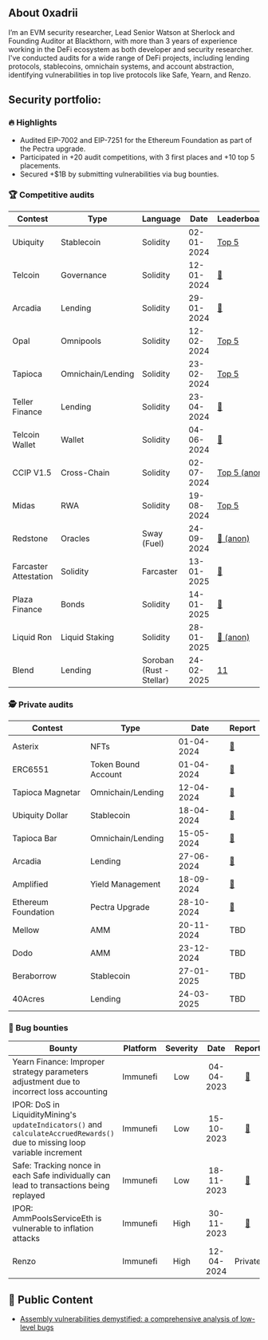 ## About 0xadrii

I’m an EVM security researcher, Lead Senior Watson at Sherlock and Founding Auditor at Blackthorn, with more than 3 years of experience working in the DeFi ecosystem as both developer and security researcher. I've conducted audits for a wide range of DeFi projects, including lending protocols, stablecoins, omnichain systems, and account abstraction, identifying vulnerabilities in top live protocols like Safe, Yearn, and Renzo.


## Security portfolio:

### 🔥 Highlights
- Audited EIP-7002 and EIP-7251 for the Ethereum Foundation as part of the Pectra upgrade.
- Participated in +20 audit competitions, with 3 first places and +10 top 5 placements.
- Secured +$1B by submitting vulnerabilities via bug bounties.

### 🏆 Competitive audits
| Contest | Type | Language | Date | Leaderboard | Report | 
| - | - | - | - | - | - | 
| Ubiquity | Stablecoin | Solidity | 02-01-2024 | [Top 5](https://audits.sherlock.xyz/contests/156) | [📄](https://audits.sherlock.xyz/contests/138/report)
| Telcoin | Governance | Solidity | 12-01-2024 | [🥉](https://audits.sherlock.xyz/contests/156) | [📄](https://audits.sherlock.xyz/contests/156/report)
| Arcadia | Lending | Solidity | 29-01-2024 | [🥉](https://audits.sherlock.xyz/contests/137) | [📄](https://audits.sherlock.xyz/contests/137/report)
| Opal | Omnipools | Solidity | 12-02-2024 | [Top 5](https://cantina.xyz/competitions/28425672-ce54-4c66-b188-c4d5650d6790/leaderboard) | [📄](https://cantina.xyz/portfolio/0c9f46ff-e5b4-412c-b928-ecb135f44007)
| Tapioca | Omnichain/Lending | Solidity | 23-02-2024 | [Top 5](https://audits.sherlock.xyz/contests/170) | [📄](https://audits.sherlock.xyz/contests/170/report)
| Teller Finance | Lending | Solidity | 23-04-2024 | [🥈](https://audits.sherlock.xyz/contests/295) | [📄](https://audits.sherlock.xyz/contests/295/report)
| Telcoin Wallet | Wallet | Solidity | 04-06-2024 | [🥇](https://audits.sherlock.xyz/contests/299) | Private
| CCIP V1.5 | Cross-Chain | Solidity | 02-07-2024 | [Top 5 (anon)](https://codehawks.cyfrin.io/c/2024-07-CL-CCIP) | Private
| Midas | RWA | Solidity | 19-08-2024 | [Top 5](https://audits.sherlock.xyz/contests/495) | [📄](https://audits.sherlock.xyz/contests/495/report)
| Redstone | Oracles | Sway (Fuel) | 24-09-2024 | [🥉 (anon)](https://cantina.xyz/competitions/8337db39-e04e-470d-8090-0cfb9a7ec2dd/leaderboard) | Private
| Farcaster Attestation | Solidity | Farcaster | 13-01-2025 | [🥇](https://cantina.xyz/competitions/f9326d2b-bb99-45a9-88c5-94c54aa1823a/leaderboard) | TBD
| Plaza Finance | Bonds | Solidity | 14-01-2025 | [🥉](https://audits.sherlock.xyz/contests/682/leaderboard) | [📄](https://audits.sherlock.xyz/contests/682/report)
| Liquid Ron | Liquid Staking | Solidity | 28-01-2025 | [🥉 (anon)](https://code4rena.com/audits/2025-01-liquid-ron) | TBD
| Blend | Lending | Soroban (Rust - Stellar) | 24-02-2025 | [11](https://code4rena.com/audits/2025-02-blend-v2-audit-certora-formal-verification) | TBD

### 🕵️ Private audits
| Contest | Type | Date  |  Report | 
| - | - | - | - |
| Asterix | NFTs | 01-04-2024 |   [📄](/private_audits/pdf/asterix_audit_report-enigma_dark.pdf) 
| ERC6551 | Token Bound Account | 01-04-2024 |  [📄](/private_audits/pdf/solady_ERC6551_audit_report-enigma_dark.pdf) 
| Tapioca Magnetar | Omnichain/Lending | 12-04-2024 | [📄](/private_audits/pdf/tapioca_magnetar_audit_report.pdf) 
| Ubiquity Dollar | Stablecoin | 18-04-2024 |  [📄](/private_audits/pdf/ubiquity_dollar_audit_report.pdf) 
| Tapioca Bar | Omnichain/Lending | 15-05-2024 |  [📄](/private_audits/pdf/tapioca_bar_audit_report.pdf) 
| Arcadia | Lending | 27-06-2024 |  [📄](https://github.com/Renascence-Labs/portfolio/blob/main/reports/Arcadia%20-%20Renascence%20Audit%20Report.pdf) 
| Amplified | Yield Management | 18-09-2024 |  [📄](https://github.com/code-423n4/zenith-portfolio/blob/main/reports/2024-09-amplified-zenith.pdf) 
| Ethereum Foundation | Pectra Upgrade | 28-10-2024 | [📄](https://github.com/ethereum/audits/blob/master/Pectra/2025_02_04_Final_Ethereum_Foundation_Collaborative_Audit_Report.pdf)
| Mellow | AMM | 20-11-2024 | TBD
| Dodo | AMM | 23-12-2024 | TBD
| Beraborrow | Stablecoin | 27-01-2025 | TBD
| 40Acres | Lending | 24-03-2025 | TBD

### 🐛 Bug bounties
| Bounty | Platform | Severity | Date | Report |
| - | - | :-: | :-: | :-: |
| Yearn Finance: Improper strategy parameters adjustment due to incorrect loss accounting | Immunefi | Low | 04-04-2023 | [📄](/bounties/yearn_04-04-2023.md) 
| IPOR: DoS in LiquidityMining's `updateIndicators()` and `calculateAccruedRewards()` due to missing loop variable increment | Immunefi | Low | 15-10-2023 | [📄](/bounties/ipor_15-10-2023.md) 
| Safe: Tracking nonce in each Safe individually can lead to transactions being replayed | Immunefi | Low | 18-11-2023 | [📄](/bounties/safe_18-11-2023.md) 
| IPOR: AmmPoolsServiceEth is vulnerable to inflation attacks | Immunefi | High | 30-11-2023 | [📄](/bounties/ipor_30-11-2023.md) 
| Renzo | Immunefi | High | 12-04-2024 | Private

## 📖 Public Content

- [Assembly vulnerabilities demystified: a comprehensive analysis of low-level bugs](https://mirror.xyz/0x5276d4c0E16C7e2c714FC30AE69fF45Cb07cE4f4/-tAQH-oQkMpOV5hFeEjq-g7EpldQ1lVXfZYpr3xuzUE)
